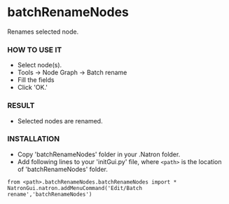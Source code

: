# batchRenameNodes

Renames selected node.

### HOW TO USE IT

* Select node(s).
* Tools -> Node Graph -> Batch rename
* Fill the fields
* Click 'OK.'

### RESULT

* Selected nodes are renamed.

### INSTALLATION

* Copy 'batchRenameNodes' folder in your .Natron folder.
* Add following lines to your 'initGui.py' file, where ``<path>`` is the location of 'batchRenameNodes' folder.

```
from <path>.batchRenameNodes.batchRenameNodes import *
NatronGui.natron.addMenuCommand('Edit/Batch rename','batchRenameNodes')
```
